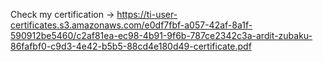 Check my certification -> https://ti-user-certificates.s3.amazonaws.com/e0df7fbf-a057-42af-8a1f-590912be5460/c2af81ea-ec98-4b91-9f6b-787ce2342c3a-ardit-zubaku-86fafbf0-c9d3-4e42-b5b5-88cd4e180d49-certificate.pdf
